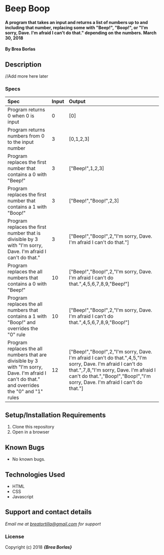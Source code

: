# Beep Boop

#### A program that takes an input and returns a list of numbers up to and including that number, replacing some with "Beep!", "Boop!", or "I'm sorry, Dave. I'm afraid I can't do that." depending on the numbers. March 30, 2018

#### By **Brea Borlas**

## Description

//Add more here later


### Specs
| Spec | Input | Output |
| :-------------     | :------------- | :------------- |
| Program returns 0 when 0 is input | 0 | [0] |
| Program returns numbers from 0 to the input number | 3 | [0,1,2,3] |
| Program replaces the first number that contains a 0 with "Beep!" | 3 | ["Beep!",1,2,3] |
| Program replaces the first number that contains a 1 with "Boop!" | 3 | ["Beep!","Boop!",2,3] |
|Program replaces the first number that is divisible by 3 with "I'm sorry, Dave. I'm afraid I can't do that." | 3 | ["Beep!","Boop!",2,"I'm sorry, Dave. I'm afraid I can't do that."] |
| Program replaces the all numbers that contains a 0 with "Beep!" | 10 | ["Beep!","Boop!",2,"I'm sorry, Dave. I'm afraid I can't do that.",4,5,6,7,8,9,"Beep!"] |
| Program replaces the all numbers that contains a 1 with "Boop!" and overrides the "0" rule | 10 | ["Beep!","Boop!",2,"I'm sorry, Dave. I'm afraid I can't do that.",4,5,6,7,8,9,"Boop!"] |
| Program replaces the all numbers that are divisible by 3 with "I'm sorry, Dave. I'm afraid I can't do that." and overrides the "0" and "1" rules | 12 | ["Beep!","Boop!",2,"I'm sorry, Dave. I'm afraid I can't do that.",4,5,"I'm sorry, Dave. I'm afraid I can't do that.",7,8,"I'm sorry, Dave. I'm afraid I can't do that.","Boop!","Boop!","I'm sorry, Dave. I'm afraid I can't do that."] |

## Setup/Installation Requirements

1. Clone this repository
2. Open in a browser

## Known Bugs
* No known bugs.

## Technologies Used
* HTML
* CSS
* Javascript

## Support and contact details

_Email me at breatortilla@gmail.com for support_

### License

Copyright (c) 2018 **_{Brea Borlas}_**
